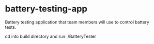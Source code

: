 # battery-testing-app
Battery testing application that team members will use to control battery tests.

cd into build directory and run ./BatteryTester
